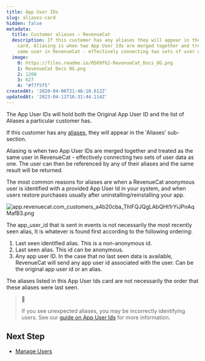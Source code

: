 ```yaml
---
title: App User IDs
slug: aliases-card
hidden: false
metadata:
  title: Customer aliases – RevenueCat
  description: If this customer has any aliases they will appear in the 'Aliases'
    card. Aliasing is when two App User Ids are merged together and treated as the
    same user in RevenueCat - effectively connecting two sets of user data as one.
  image:
    0: https://files.readme.io/0569f62-RevenueCat_Docs_OG.png
    1: RevenueCat Docs OG.png
    2: 1200
    3: 627
    4: "#f7f5f5"
createdAt: '2020-04-06T21:46:10.612Z'
updatedAt: '2023-04-11T16:31:44.114Z'
---
```

The App User IDs will hold both the Original App User ID and the list of Aliases a particular customer has.

If this customer has any [aliases](doc:user-ids#aliasing), they will appear in the 'Aliases' sub-section.

Aliasing is when two App User IDs are merged together and treated as the same user in RevenueCat - effectively connecting two sets of user data as one. The user can then be referenced by any of their aliases and the same result will be returned.

The most common reasons for aliases are when a RevenueCat anonymous user is identified with a provided App User Id in your system, and when users restore purchases usually after uninstalling/reinstalling your app.

![](https://files.readme.io/c1b5927-app.revenuecat.com_customers_a4b20cba_ThlFQJQgLAbQHt1rYiJPnAqMafB3.png "app.revenuecat.com_customers_a4b20cba_ThlFQJQgLAbQHt1rYiJPnAqMafB3.png")

The app_user_id that is sent in events is not necessarily the most recently seen alias, It is whatever is found first according to the following ordering:

1. Last seen identified alias. This is a non-anonymous id.
2. Last seen alias. This id can be anonymous.
3. Any app user ID. In the case that no last seen data is available, RevenueCat will send any app user id associated with the user. Can be the original app user id or an alias.

The aliases listed in this App User Ids card are not necessarily the order that these aliases were last seen.

> 📘 
> 
> If you see unexpected aliases, you may be incorrectly identifying users. See our [guide on App User Ids](doc:user-ids) for more information.

## Next Step

- [Manage Users ](doc:manage-users)